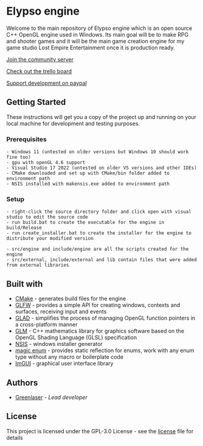 # Elypso engine

Welcome to the main repository of Elypso engine which is an open source C++ OpenGL engine used in Windows. Its main goal will be to make RPG and shooter games and it will be the main game creation engine for my game studio Lost Empire Entertainment once it is production ready.

[Join the community server](https://discord.com/invite/3jxDdHJ6SQ)

[Check out the trello board](https://trello.com/b/hbt6ebCZ/elypso-engine)

[Support development on paypal](https://www.paypal.com/donate/?hosted_button_id=QWG8SAYX5TTP6)

## Getting Started

These instructions will get you a copy of the project up and running on your local machine for development and testing purposes.

### Prerequisites

```
- Windows 11 (untested on older versions but Windows 10 should work fine too)
- gpu with openGL 4.6 support
- Visual Studio 17 2022 (untested on older VS versions and other IDEs)
- CMake downloaded and set up with CMake/bin folder added to environment path
- NSIS installed with makensis.exe added to environment path
```

### Setup

```
- right-click the source directory folder and click open with visual studio to edit the source code
- run build.bat to create the executable for the engine in build/Release
- run create_installer.bat to create the installer for the engine to distribute your modified version

- src/engine and include/engine are all the scripts created for the engine
- src/external, include/external and lib contain files that were added from external libraries
```

## Built with

* [CMake](https://cmake.org/) - generates build files for the engine
* [GLFW](https://www.glfw.org/) - provides a simple API for creating windows, contexts and surfaces, receiving input and events
* [GLAD](https://glad.dav1d.de/) - simplifies the process of managing OpenGL function pointers in a cross-platform manner
* [GLM](https://github.com/g-truc/glm) - C++ mathematics library for graphics software based on the OpenGL Shading Language (GLSL) specification
* [NSIS](https://nsis.sourceforge.io/Download) - windows installer generator
* [magic enum](https://github.com/Neargye/magic_enum) - provides static reflection for enums, work with any enum type without any macro or boilerplate code
* [ImGUI](https://github.com/ocornut/imgui) - graphical user interface library

## Authors

* [Greenlaser](https://github.com/greeenlaser) - *Lead developer*

## License

This project is licensed under the GPL-3.0 License - see the [license](LICENSE.md) file for details
